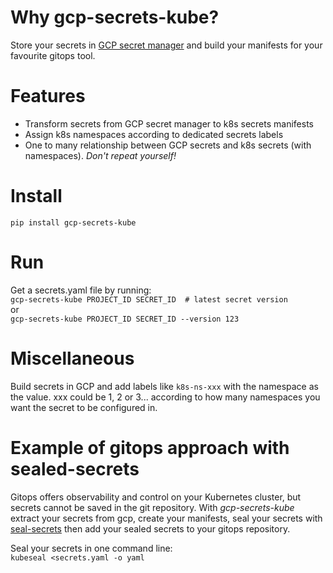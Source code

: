 # Why gcp-secrets-kube?

Store your secrets in [GCP secret manager](https://cloud.google.com/secret-manager) and build your
manifests for your favourite gitops tool.

# Features
- Transform secrets from GCP secret manager to k8s secrets manifests
- Assign k8s namespaces according to dedicated secrets labels
- One to many relationship between GCP secrets and k8s secrets (with namespaces). *Don't repeat yourself!*

# Install

`pip install gcp-secrets-kube`

# Run
Get a secrets.yaml file by running:   
`gcp-secrets-kube PROJECT_ID SECRET_ID  # latest secret version`  
or  
`gcp-secrets-kube PROJECT_ID SECRET_ID --version 123`

# Miscellaneous
Build secrets in GCP and add labels like `k8s-ns-xxx` with the namespace as the value. xxx could be 1, 2 or 3... according to how many namespaces you want the secret to be configured in.

# Example of gitops approach with sealed-secrets
Gitops offers observability and control on your Kubernetes cluster, but secrets cannot be saved in
the git repository. With *gcp-secrets-kube* extract your secrets from gcp, create your manifests,
seal your secrets with [seal-secrets](https://github.com/bitnami-labs/sealed-secrets) then add your
sealed secrets to your gitops repository.

Seal your secrets in one command line:  
`kubeseal <secrets.yaml -o yaml`
